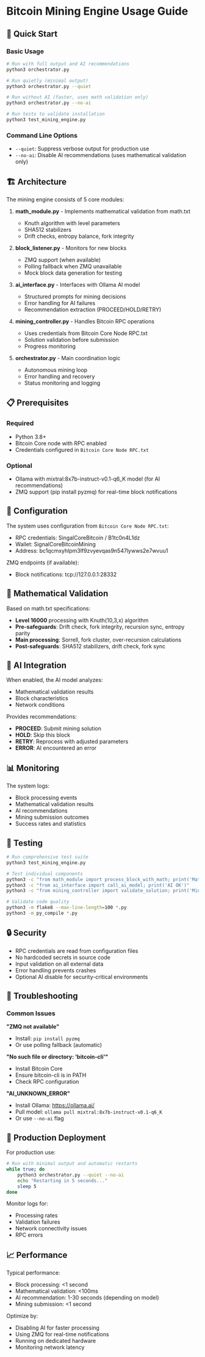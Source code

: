 # Bitcoin Mining Engine Usage Guide

## 🚀 Quick Start

### Basic Usage
```bash
# Run with full output and AI recommendations
python3 orchestrator.py

# Run quietly (minimal output)
python3 orchestrator.py --quiet

# Run without AI (faster, uses math validation only)
python3 orchestrator.py --no-ai

# Run tests to validate installation
python3 test_mining_engine.py
```

### Command Line Options
- `--quiet`: Suppress verbose output for production use
- `--no-ai`: Disable AI recommendations (uses mathematical validation only)

## 🏗️ Architecture

The mining engine consists of 5 core modules:

1. **math_module.py** - Implements mathematical validation from math.txt
   - Knuth algorithm with level parameters
   - SHA512 stabilizers
   - Drift checks, entropy balance, fork integrity
   
2. **block_listener.py** - Monitors for new blocks
   - ZMQ support (when available)
   - Polling fallback when ZMQ unavailable
   - Mock block data generation for testing

3. **ai_interface.py** - Interfaces with Ollama AI model
   - Structured prompts for mining decisions
   - Error handling for AI failures
   - Recommendation extraction (PROCEED/HOLD/RETRY)

4. **mining_controller.py** - Handles Bitcoin RPC operations
   - Uses credentials from Bitcoin Core Node RPC.txt
   - Solution validation before submission
   - Progress monitoring

5. **orchestrator.py** - Main coordination logic
   - Autonomous mining loop
   - Error handling and recovery
   - Status monitoring and logging

## 📋 Prerequisites

### Required
- Python 3.8+
- Bitcoin Core node with RPC enabled
- Credentials configured in `Bitcoin Core Node RPC.txt`

### Optional
- Ollama with mixtral:8x7b-instruct-v0.1-q6_K model (for AI recommendations)
- ZMQ support (pip install pyzmq) for real-time block notifications

## 🔧 Configuration

The system uses configuration from `Bitcoin Core Node RPC.txt`:
- RPC credentials: SingalCoreBitcoin / B1tc0n4L1dz
- Wallet: SignalCoreBitcoinMining
- Address: bc1qcmxyhlpm3lf9zvyevqas9n547lywws2e7wvuu1

ZMQ endpoints (if available):
- Block notifications: tcp://127.0.0.1:28332

## 🧮 Mathematical Validation

Based on math.txt specifications:
- **Level 16000** processing with Knuth(10,3,x) algorithm
- **Pre-safeguards**: Drift check, fork integrity, recursion sync, entropy parity
- **Main processing**: Sorrell, fork cluster, over-recursion calculations
- **Post-safeguards**: SHA512 stabilizers, drift check, fork sync

## 🤖 AI Integration

When enabled, the AI model analyzes:
- Mathematical validation results
- Block characteristics
- Network conditions

Provides recommendations:
- **PROCEED**: Submit mining solution
- **HOLD**: Skip this block
- **RETRY**: Reprocess with adjusted parameters
- **ERROR**: AI encountered an error

## 📊 Monitoring

The system logs:
- Block processing events
- Mathematical validation results
- AI recommendations
- Mining submission outcomes
- Success rates and statistics

## 🧪 Testing

```bash
# Run comprehensive test suite
python3 test_mining_engine.py

# Test individual components
python3 -c "from math_module import process_block_with_math; print('Math OK')"
python3 -c "from ai_interface import call_ai_model; print('AI OK')"
python3 -c "from mining_controller import validate_solution; print('Mining OK')"

# Validate code quality
python3 -m flake8 --max-line-length=100 *.py
python3 -m py_compile *.py
```

## 🔒 Security

- RPC credentials are read from configuration files
- No hardcoded secrets in source code
- Input validation on all external data
- Error handling prevents crashes
- Optional AI disable for security-critical environments

## 🐛 Troubleshooting

### Common Issues

**"ZMQ not available"**
- Install: `pip install pyzmq`
- Or use polling fallback (automatic)

**"No such file or directory: 'bitcoin-cli'"**
- Install Bitcoin Core
- Ensure bitcoin-cli is in PATH
- Check RPC configuration

**"AI_UNKNOWN_ERROR"**
- Install Ollama: https://ollama.ai/
- Pull model: `ollama pull mixtral:8x7b-instruct-v0.1-q6_K`
- Or use `--no-ai` flag

## 🔄 Production Deployment

For production use:
```bash
# Run with minimal output and automatic restarts
while true; do
    python3 orchestrator.py --quiet --no-ai
    echo "Restarting in 5 seconds..."
    sleep 5
done
```

Monitor logs for:
- Processing rates
- Validation failures
- Network connectivity issues
- RPC errors

## 📈 Performance

Typical performance:
- Block processing: <1 second
- Mathematical validation: <100ms
- AI recommendation: 1-30 seconds (depending on model)
- Mining submission: <1 second

Optimize by:
- Disabling AI for faster processing
- Using ZMQ for real-time notifications
- Running on dedicated hardware
- Monitoring network latency